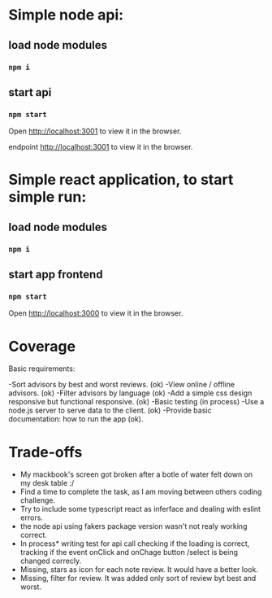 # Simple node api:
## load node modules
### `npm i`
## start api
### `npm start`
Open [http://localhost:3001](http://localhost:3001) to view it in the browser.

endpoint [http://localhost:3001](http://localhost:3001/advisors?count='number') to view it in the browser.

# Simple react application, to start simple run:
## load node modules
### `npm i`
## start app frontend
### `npm start`
Open [http://localhost:3000](http://localhost:3000) to view it in the browser.

# Coverage 

Basic requirements: 
 
-Sort advisors by best and worst reviews.  (ok)
-View online / offline advisors. (ok)
-Filter advisors by language (ok) 
-Add a simple css design responsive but functional responsive. (ok)
-Basic testing (in process)
-Use a node.js server to serve data to the client.  (ok)
-Provide basic documentation: how to run the app (ok).
 
# Trade-offs 

 - My mackbook's screen got broken after a botle of water felt down on my desk table :/
 - Find a time to complete the task, as I am moving between others coding challenge.
 - Try to include some typescript react as inferface and dealing with eslint errors.
 - the node api using fakers package version wasn't not realy working correct.
 - In process* writing test for api call checking if the loading is correct, tracking if the event onClick and onChage button /select is being changed correcly. 
 - Missing, stars as icon for each note review. It would have a better look.
 - Missing, filter for review. It was added only sort of review byt best and worst.
 
